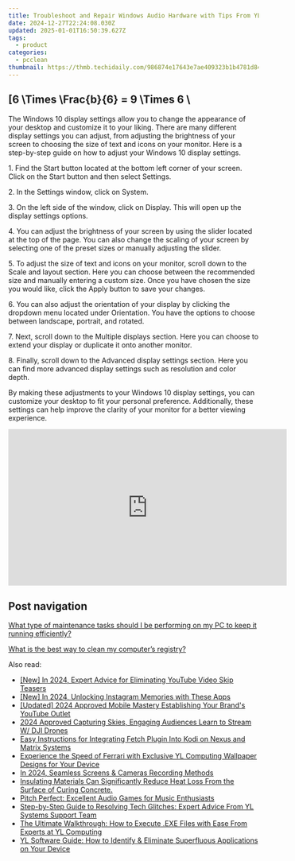```yaml
---
title: Troubleshoot and Repair Windows Audio Hardware with Tips From YL Software Experts
date: 2024-12-27T22:24:08.030Z
updated: 2025-01-01T16:50:39.627Z
tags:
  - product
categories:
  - pcclean
thumbnail: https://thmb.techidaily.com/986874e17643e7ae409323b1b4781d84760454bfaeee292d2afe0ece59b7e568.jpg
---
```


## \[6 \Times \Frac{b}{6} = 9 \Times 6 \

The Windows 10 display settings allow you to change the appearance of your desktop and customize it to your liking. There are many different display settings you can adjust, from adjusting the brightness of your screen to choosing the size of text and icons on your monitor. Here is a step-by-step guide on how to adjust your Windows 10 display settings. 

1\. Find the Start button located at the bottom left corner of your screen. Click on the Start button and then select Settings.

2\. In the Settings window, click on System.

3\. On the left side of the window, click on Display. This will open up the display settings options. 

4\. You can adjust the brightness of your screen by using the slider located at the top of the page. You can also change the scaling of your screen by selecting one of the preset sizes or manually adjusting the slider.

5\. To adjust the size of text and icons on your monitor, scroll down to the Scale and layout section. Here you can choose between the recommended size and manually entering a custom size. Once you have chosen the size you would like, click the Apply button to save your changes.

6\. You can also adjust the orientation of your display by clicking the dropdown menu located under Orientation. You have the options to choose between landscape, portrait, and rotated.

7\. Next, scroll down to the Multiple displays section. Here you can choose to extend your display or duplicate it onto another monitor.

8\. Finally, scroll down to the Advanced display settings section. Here you can find more advanced display settings such as resolution and color depth. 

By making these adjustments to your Windows 10 display settings, you can customize your desktop to fit your personal preference. Additionally, these settings can help improve the clarity of your monitor for a better viewing experience.

<!-- affiliate ads begin -->
<iframe width="560" height="315" src="https://www.youtube.com/embed/0pSRlspzW-A?si=A82G3Yxwj_31cKDq" title="YouTube video player" frameborder="0" allow="accelerometer; autoplay; clipboard-write; encrypted-media; gyroscope; picture-in-picture; web-share" referrerpolicy="strict-origin-when-cross-origin" allowfullscreen></iframe>
<!-- affiliate ads end -->

## Post navigation

[What type of maintenance tasks should I be performing on my PC to keep it running efficiently?](https://tools.techidaily.com/pcclean/products/)

[What is the best way to clean my computer’s registry?](https://tools.techidaily.com/pcclean/products/)

<ins class="adsbygoogle"
     style="display:block"
     data-ad-format="autorelaxed"
     data-ad-client="ca-pub-7571918770474297"
     data-ad-slot="1223367746"></ins>

<ins class="adsbygoogle"
     style="display:block"
     data-ad-client="ca-pub-7571918770474297"
     data-ad-slot="8358498916"
     data-ad-format="auto"
     data-full-width-responsive="true"></ins>

<span class="atpl-alsoreadstyle">Also read:</span>
<div><ul>
<li><a href="https://fox-friendly.techidaily.com/new-in-2024-expert-advice-for-eliminating-youtube-video-skip-teasers/"><u>[New] In 2024, Expert Advice for Eliminating YouTube Video Skip Teasers</u></a></li>
<li><a href="https://instagram-videos.techidaily.com/new-in-2024-unlocking-instagram-memories-with-these-apps/"><u>[New] In 2024, Unlocking Instagram Memories with These Apps</u></a></li>
<li><a href="https://youtube-webster.techidaily.com/ed-2024-approved-mobile-mastery-establishing-your-brands-youtube-outlet/"><u>[Updated] 2024 Approved Mobile Mastery Establishing Your Brand's YouTube Outlet</u></a></li>
<li><a href="https://facebook-video-content.techidaily.com/2024-approved-capturing-skies-engaging-audiences-learn-to-stream-w-dji-drones/"><u>2024 Approved Capturing Skies, Engaging Audiences Learn to Stream W/ DJI Drones</u></a></li>
<li><a href="https://discover-bits.techidaily.com/easy-instructions-for-integrating-fetch-plugin-into-kodi-on-nexus-and-matrix-systems/"><u>Easy Instructions for Integrating Fetch Plugin Into Kodi on Nexus and Matrix Systems</u></a></li>
<li><a href="https://discover-amazing.techidaily.com/experience-the-speed-of-ferrari-with-exclusive-yl-computing-wallpaper-designs-for-your-device/"><u>Experience the Speed of Ferrari with Exclusive YL Computing Wallpaper Designs for Your Device</u></a></li>
<li><a href="https://video-screen-grab.techidaily.com/in-2024-seamless-screens-and-cameras-recording-methods/"><u>In 2024, Seamless Screens & Cameras Recording Methods</u></a></li>
<li><a href="https://discover-amazing.techidaily.com/insulating-materials-can-significantly-reduce-heat-loss-from-the-surface-of-curing-concrete/"><u>Insulating Materials Can Significantly Reduce Heat Loss From the Surface of Curing Concrete.</u></a></li>
<li><a href="https://games-able.techidaily.com/pitch-perfect-excellent-audio-games-for-music-enthusiasts/"><u>Pitch Perfect: Excellent Audio Games for Music Enthusiasts</u></a></li>
<li><a href="https://discover-amazing.techidaily.com/step-by-step-guide-to-resolving-tech-glitches-expert-advice-from-yl-systems-support-team/"><u>Step-by-Step Guide to Resolving Tech Glitches: Expert Advice From YL Systems Support Team</u></a></li>
<li><a href="https://discover-amazing.techidaily.com/the-ultimate-walkthrough-how-to-execute-exe-files-with-ease-from-experts-at-yl-computing/"><u>The Ultimate Walkthrough: How to Execute .EXE Files with Ease From Experts at YL Computing</u></a></li>
<li><a href="https://discover-amazing.techidaily.com/yl-software-guide-how-to-identify-and-eliminate-superfluous-applications-on-your-device/"><u>YL Software Guide: How to Identify & Eliminate Superfluous Applications on Your Device</u></a></li>
</ul></div>

